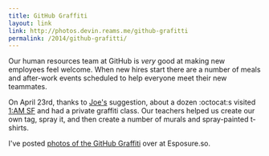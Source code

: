 ```yaml
---
title: GitHub Graffiti
layout: link
link: http://photos.devin.reams.me/github-grafitti
permalink: /2014/github-grafitti/
---
```

Our human resources team at GitHub is *very* good at making new employees feel welcome. When new hires start there are a number of meals and after-work events scheduled to help everyone meet their new teammates.

On April 23rd, thanks to [Joe's](https://github.com/joewadcan) suggestion, about a dozen :octocat:s visited [1:AM SF](http://1amsf.com) and had a private graffiti class. Our teachers helped us create our own tag, spray it, and then create a number of murals and spray-painted t-shirts.

I've posted [photos of the GitHub Graffiti](http://photos.devin.reams.me/github-grafitti) over at Esposure.so.